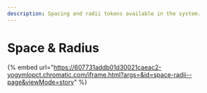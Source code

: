```yaml
---
description: Spacing and radii tokens available in the system.
---
```


# Space & Radius

{% embed url="https://607731addb01d30021caeac2-yogymlopct.chromatic.com/iframe.html?args=&id=space-radii--page&viewMode=story" %}
